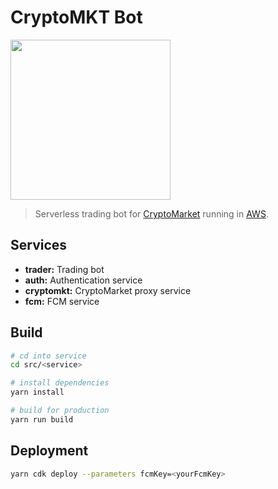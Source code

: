# CryptoMKT Bot

<img src="https://cryptomktbot.netlify.com/img/icons/android-chrome-512x512.png" label="icon" width="256px">

> Serverless trading bot for [CryptoMarket](https://www.cryptomkt.com) running in [AWS](https://aws.amazon.com).

## Services
- **trader:** Trading bot
- **auth:** Authentication service
- **cryptomkt:** CryptoMarket proxy service
- **fcm:** FCM service

## Build
```bash
# cd into service
cd src/<service>

# install dependencies
yarn install

# build for production
yarn run build
```

## Deployment
```bash
yarn cdk deploy --parameters fcmKey=<yourFcmKey>
```